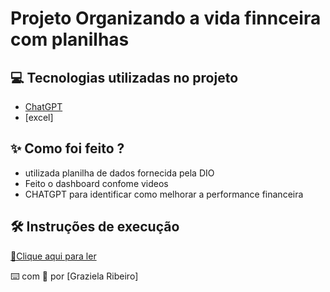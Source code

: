 # Projeto Organizando a vida finnceira com planilhas

## 💻 Tecnologias utilizadas no projeto

- [ChatGPT](https://chat.openai.com/) 
- [excel]

## ✨ Como foi feito ?

- utilizada planilha de dados fornecida pela DIO
- Feito o dashboard confome videos
- CHATGPT para identificar como melhorar a performance financeira

## 🛠️ Instruções de execução

<a href="https://github.com/grazi1007/prompts-recipe-to-create-a-ebook/blob/aae5c4381a36d219a138c6cb9f26f11538ab0b45/.github/output/ebook%20%20a%20jornada%20para-o-Seu-Novo-Eu%20(2).pdf"> 📕Clique aqui para ler</a>

⌨️ com 💜 por [Graziela Ribeiro]
